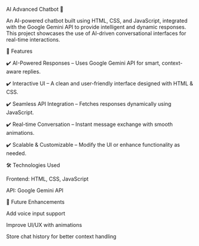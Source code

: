 AI Advanced Chatbot 🤖

An AI-powered chatbot built using HTML, CSS, and JavaScript, integrated with the Google Gemini API to provide intelligent and dynamic responses. This project showcases the use of AI-driven conversational interfaces for real-time interactions.

🚀 Features

✔️ AI-Powered Responses – Uses Google Gemini API for smart, context-aware replies.

✔️ Interactive UI – A clean and user-friendly interface designed with HTML & CSS.

✔️ Seamless API Integration – Fetches responses dynamically using JavaScript.

✔️ Real-time Conversation – Instant message exchange with smooth animations.

✔️ Scalable & Customizable – Modify the UI or enhance functionality as needed.


🛠 Technologies Used

Frontend: HTML, CSS, JavaScript

API: Google Gemini API

📌 Future Enhancements

Add voice input support

Improve UI/UX with animations

Store chat history for better context handling
